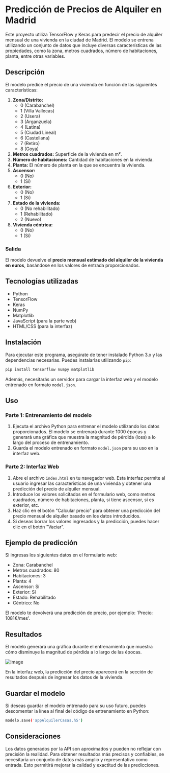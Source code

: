 # Predicción de Precios de Alquiler en Madrid

Este proyecto utiliza TensorFlow y Keras para predecir el precio de alquiler mensual de una vivienda en la ciudad de Madrid. El modelo se entrena utilizando un conjunto de datos que incluye diversas características de las propiedades, como la zona, metros cuadrados, número de habitaciones, planta, entre otras variables.

## Descripción

El modelo predice el precio de una vivienda en función de las siguientes características:

1. **Zona/Distrito:**
   - 0 (Carabanchel)
   - 1 (Villa Vallecas)
   - 2 (Usera)
   - 3 (Arganzuela)
   - 4 (Latina)
   - 5 (Ciudad Lineal)
   - 6 (Castellana)
   - 7 (Retiro)
   - 8 (Goya)
2. **Metros cuadrados:** Superficie de la vivienda en m².
3. **Número de habitaciones:** Cantidad de habitaciones en la vivienda.
4. **Planta:** El número de planta en la que se encuentra la vivienda.
5. **Ascensor:**
   - 0 (No)
   - 1 (Sí)
6. **Exterior:**
   - 0 (No)
   - 1 (Sí)
7. **Estado de la vivienda:**
   - 0 (No rehabilitado)
   - 1 (Rehabilitado)
   - 2 (Nuevo)
8. **Vivienda céntrica:**
   - 0 (No)
   - 1 (Sí)

### Salida

El modelo devuelve el **precio mensual estimado del alquiler de la vivienda en euros**, basándose en los valores de entrada proporcionados.

## Tecnologías utilizadas

- Python
- TensorFlow
- Keras
- NumPy
- Matplotlib
- JavaScript (para la parte web)
- HTML/CSS (para la interfaz)

## Instalación

Para ejecutar este programa, asegúrate de tener instalado Python 3.x y las dependencias necesarias. Puedes instalarlas utilizando `pip`:

```bash
pip install tensorflow numpy matplotlib
```

Además, necesitarás un servidor para cargar la interfaz web y el modelo entrenado en formato `model.json`.

## Uso

### Parte 1: Entrenamiento del modelo

1. Ejecuta el archivo Python para entrenar el modelo utilizando los datos proporcionados. El modelo se entrenará durante 1000 épocas y generará una gráfica que muestra la magnitud de pérdida (loss) a lo largo del proceso de entrenamiento.
2. Guarda el modelo entrenado en formato `model.json` para su uso en la interfaz web.

### Parte 2: Interfaz Web

1. Abre el archivo `index.html` en tu navegador web. Esta interfaz permite al usuario ingresar las características de una vivienda y obtener una predicción del precio de alquiler mensual.
2. Introduce los valores solicitados en el formulario web, como metros cuadrados, número de habitaciones, planta, si tiene ascensor, si es exterior, etc.
3. Haz clic en el botón "Calcular precio" para obtener una predicción del precio mensual de alquiler basado en los datos introducidos.
4. Si deseas borrar los valores ingresados y la predicción, puedes hacer clic en el botón "Vaciar".

## Ejemplo de predicción

Si ingresas los siguientes datos en el formulario web:

- Zona: Carabanchel
- Metros cuadrados: 80
- Habitaciones: 3
- Planta: 4
- Ascensor: Sí
- Exterior: Sí
- Estado: Rehabilitado
- Céntrico: No

El modelo te devolverá una predicción de precio, por ejemplo: `Precio: 1081€/mes'.

## Resultados

El modelo generará una gráfica durante el entrenamiento que muestra cómo disminuye la magnitud de pérdida a lo largo de las épocas.

![image](https://github.com/user-attachments/assets/7ad24b57-bceb-423d-9158-6ef162c6c399)

En la interfaz web, la predicción del precio aparecerá en la sección de resultados después de ingresar los datos de la vivienda.



## Guardar el modelo

Si deseas guardar el modelo entrenado para su uso futuro, puedes descomentar la línea al final del código de entrenamiento en Python:
```bash
modelo.save('appAlquilerCasas.h5')
```
## Consideraciones

Los datos generados por la API son aproximados y pueden no reflejar con precisión la realidad. Para obtener resultados más precisos y confiables, se necesitaría un conjunto de datos más amplio y representativo como entrada. Esto permitirá mejorar la calidad y exactitud de las predicciones.





















